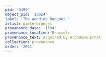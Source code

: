 ```yaml
---
pid: '9499'
object_pid: '10024'
label: 'The Wedding Banquet '
artist: pieterbruegel
provenance_date: '1594'
provenance_location: Brussels
provenance_text: Acquired by Archduke Ernst
collection: provenance
order: '2661'
---
```

